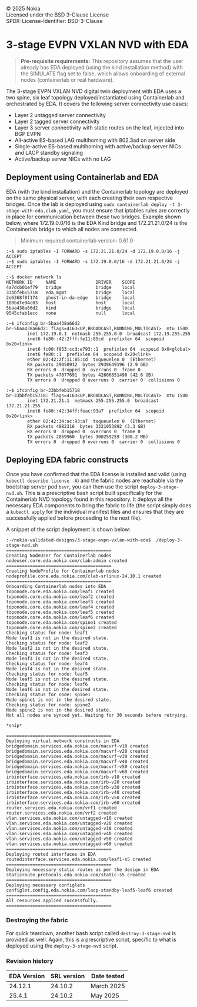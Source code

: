 © 2025 Nokia  
Licensed under the BSD 3-Clause License  
SPDX-License-Identifier: BSD-3-Clause  

# 3-stage EVPN VXLAN NVD with EDA  
> **Pre-requisite requirements:** This repository assumes that the user already has EDA deployed (using the kind installation method) with the SIMULATE flag set to false, which allows onboarding of external nodes (containerlab or real hardware). 

The 3-stage EVPN VXLAN NVD digital twin deployment with EDA uses a two spine, six leaf topology deployed/instantiated using Containerlab and orchestrated by EDA. It covers the following server connectivity use cases:

- Layer 2 untagged server connectivity
- Layer 2 tagged server connectivity
- Layer 3 server connectivity with static routes on the leaf, injected into BGP EVPN
- All-active ES-based LAG multihoming with 802.3ad on server side
- Single-active ES-based multihoming with active/backup server NICs and LACP standby signaling
- Active/backup server NICs with no LAG 

## Deployment using Containerlab and EDA

EDA (with the kind installation) and the Containerlab topology are deployed on the same physical server, with each creating their own respective bridges. Once the lab is deployed using `sudo containerlab deploy -t 3-stage-with-eda.clab.yaml`, you must ensure that iptables rules are correctly in place for communication between these two bridges. Example shown below, where 172.19.0.0/16 is the EDA Kind bridge and 172.21.21.0/24 is the Containerlab bridge to which all nodes are connected.

> Minimum required containerlab version: 0.61.0

```
:~$ sudo iptables -I FORWARD -s 172.21.21.0/24 -d 172.19.0.0/16 -j ACCEPT
:~$ sudo iptables -I FORWARD -s 172.19.0.0/16 -d 172.21.21.0/24 -j ACCEPT

:~$ docker network ls
NETWORK ID     NAME               DRIVER    SCOPE
4a7dcb01ef79   bridge             bridge    local
33bbfeb15718   eda_mgmt           bridge    local
2e6368f8f174   ghost-in-da-edge   bridge    local
108bdfe94c03   host               host      local
5baa438a66d2   kind               bridge    local
9545cfab1ecc   none               null      local

:~$ ifconfig br-5baa438a66d2
br-5baa438a66d2: flags=4163<UP,BROADCAST,RUNNING,MULTICAST>  mtu 1500
        inet 172.19.0.1  netmask 255.255.0.0  broadcast 172.19.255.255
        inet6 fe80::42:2fff:fe11:85cd  prefixlen 64  scopeid 0x20<link>
        inet6 fc00:f853:ccd:e793::1  prefixlen 64  scopeid 0x0<global>
        inet6 fe80::1  prefixlen 64  scopeid 0x20<link>
        ether 02:42:2f:11:85:cd  txqueuelen 0  (Ethernet)
        RX packets 29050912  bytes 2939649196 (2.9 GB)
        RX errors 0  dropped 0  overruns 0  frame 0
        TX packets 47077691  bytes 42606851496 (42.6 GB)
        TX errors 0  dropped 0 overruns 0  carrier 0  collisions 0

:~$ ifconfig br-33bbfeb15718
br-33bbfeb15718: flags=4163<UP,BROADCAST,RUNNING,MULTICAST>  mtu 1500
        inet 172.21.21.1  netmask 255.255.255.0  broadcast 172.21.21.255
        inet6 fe80::42:34ff:feac:93a7  prefixlen 64  scopeid 0x20<link>
        ether 02:42:34:ac:93:a7  txqueuelen 0  (Ethernet)
        RX packets 4882316  bytes 3321053892 (3.3 GB)
        RX errors 0  dropped 0  overruns 0  frame 0
        TX packets 2859960  bytes 300259259 (300.2 MB)
        TX errors 0  dropped 0 overruns 0  carrier 0  collisions 0
```

## Deploying EDA fabric constructs

Once you have confirmed that the EDA license is installed and valid (using `kubectl describe license -A`) and the fabric nodes are reachable via the bootstrap server pod `bsvr`, you can then use the script `deploy-3-stage-nvd.sh`. This is a prescriptive bash script built specifically for the Containerlab NVD topology found in this repository. It deploys all the necessary EDA components to bring the fabric to life (the script simply does a `kubectl apply` for the individual manifest files and ensures that they are successfully applied before proceeding to the next file).

A snippet of the script deployment is shown below:

```
:~/nokia-validated-designs/3-stage-evpn-vxlan-with-eda$ ./deploy-3-stage-nvd.sh 
========================================
Creating NodeUser for Containerlab nodes
nodeuser.core.eda.nokia.com/clab-admin created
========================================
Creating NodeProfile for Containerlab nodes
nodeprofile.core.eda.nokia.com/clab-srlinux-24.10.1 created
========================================
Onboarding Containerlab nodes into EDA
toponode.core.eda.nokia.com/leaf1 created
toponode.core.eda.nokia.com/leaf2 created
toponode.core.eda.nokia.com/leaf3 created
toponode.core.eda.nokia.com/leaf4 created
toponode.core.eda.nokia.com/leaf5 created
toponode.core.eda.nokia.com/leaf6 created
toponode.core.eda.nokia.com/spine1 created
toponode.core.eda.nokia.com/spine2 created
Checking status for node: leaf1
Node leaf1 is not in the desired state.
Checking status for node: leaf2
Node leaf2 is not in the desired state.
Checking status for node: leaf3
Node leaf3 is not in the desired state.
Checking status for node: leaf4
Node leaf4 is not in the desired state.
Checking status for node: leaf5
Node leaf5 is not in the desired state.
Checking status for node: leaf6
Node leaf6 is not in the desired state.
Checking status for node: spine1
Node spine1 is not in the desired state.
Checking status for node: spine2
Node spine2 is not in the desired state.
Not all nodes are synced yet. Waiting for 30 seconds before retrying.

*snip*

========================================
Deploying virtual network constructs in EDA
bridgedomain.services.eda.nokia.com/macvrf-v10 created
bridgedomain.services.eda.nokia.com/macvrf-v20 created
bridgedomain.services.eda.nokia.com/macvrf-v30 created
bridgedomain.services.eda.nokia.com/macvrf-v40 created
bridgedomain.services.eda.nokia.com/macvrf-v50 created
bridgedomain.services.eda.nokia.com/macvrf-v60 created
irbinterface.services.eda.nokia.com/irb-v10 created
irbinterface.services.eda.nokia.com/irb-v20 created
irbinterface.services.eda.nokia.com/irb-v30 created
irbinterface.services.eda.nokia.com/irb-v40 created
irbinterface.services.eda.nokia.com/irb-v50 created
irbinterface.services.eda.nokia.com/irb-v60 created
router.services.eda.nokia.com/vrf1 created
router.services.eda.nokia.com/vrf2 created
vlan.services.eda.nokia.com/untagged-v10 created
vlan.services.eda.nokia.com/untagged-v20 created
vlan.services.eda.nokia.com/untagged-v30 created
vlan.services.eda.nokia.com/untagged-v40 created
vlan.services.eda.nokia.com/untagged-v50 created
vlan.services.eda.nokia.com/untagged-v60 created
========================================
Deploying routed interfaces in EDA
routedinterface.services.eda.nokia.com/leaf1-s5 created
========================================
Deploying necessary static routes as per the design in EDA
staticroute.protocols.eda.nokia.com/static-s5 created
========================================
Deploying necessary configlets
configlet.config.eda.nokia.com/lacp-standby-leaf5-leaf6 created
========================================
All resources applied successfully.
========================================
```

### Destroying the fabric

For quick teardown, another bash script called `destroy-3-stage-nvd` is provided as well. Again, this is a prescriptive script, specific to what is deployed using the `deploy-3-stage-nvd` script.

### Revision history

| EDA Version  | SRL version | Date tested |
|--------------|-------------|-------------|
| 24.12.1 | 24.10.2 | March 2025 |
| 25.4.1  | 24.10.2 | May 2025   |
